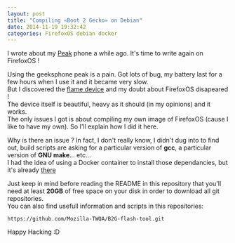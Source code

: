 ```yaml
---
layout: post
title: "Compiling «Boot 2 Gecko» on Debian"
date: 2014-11-19 19:32:42
categories: FirefoxOS debian docker
---
```


I wrote about my [Peak](http://www.geeksphone.com/other-devices-2/) phone a while ago. It's time to write again on
FirefoxOS !


Using the geeksphone peak is a pain. Got lots of bug, my battery last for a few hours when I use it and it became very
slow.<br>
But I discovered the [flame device](https://developer.mozilla.org/en-US/Firefox_OS/Developer_phone_guide/Flame) and my
doubt about FirefoxOS disapeared !<br>
The device itself is beautiful, heavy as it should (in my opinions) and it works.<br>
The only issues I got is about compiling my own image of FirefoxOS (cause I like to have my own). So I'll explain how I
did it here.


Why is there an issue ? In fact, I don't really know, I didn't dug into to find out, build scripts are asking for a
particular version of **gcc**, a particular version of **GNU make**… etc…<br>
I had the idea of using a Docker container to install those dependancies, but it's already
[there](https://github.com/simonjohansson/B2G-build)


Just keep in mind before reading the README in this repository that you'll need at least **20GB** of free space on your
disk in order to download all git repositories.<br>
You can also find usefull information and scripts in this repositories:

    https://github.com/Mozilla-TWQA/B2G-flash-tool.git


Happy Hacking :D
